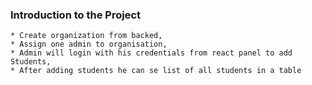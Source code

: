 ### Introduction to the Project 
    * Create organization from backed, 
    * Assign one admin to organisation,
    * Admin will login with his credentials from react panel to add Students,
    * After adding students he can se list of all students in a table
